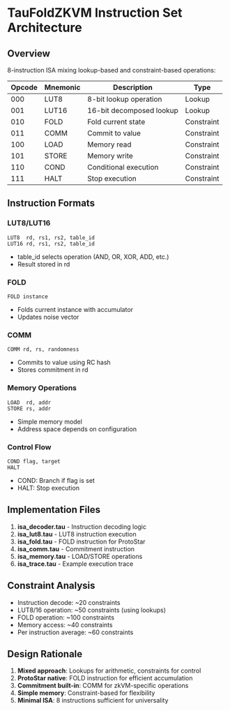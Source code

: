 # TauFoldZKVM Instruction Set Architecture

## Overview

8-instruction ISA mixing lookup-based and constraint-based operations:

| Opcode | Mnemonic | Description | Type |
|--------|----------|-------------|------|
| 000 | LUT8 | 8-bit lookup operation | Lookup |
| 001 | LUT16 | 16-bit decomposed lookup | Lookup |
| 010 | FOLD | Fold current state | Constraint |
| 011 | COMM | Commit to value | Constraint |
| 100 | LOAD | Memory read | Constraint |
| 101 | STORE | Memory write | Constraint |
| 110 | COND | Conditional execution | Constraint |
| 111 | HALT | Stop execution | Constraint |

## Instruction Formats

### LUT8/LUT16
```
LUT8  rd, rs1, rs2, table_id
LUT16 rd, rs1, rs2, table_id
```
- table_id selects operation (AND, OR, XOR, ADD, etc.)
- Result stored in rd

### FOLD
```
FOLD instance
```
- Folds current instance with accumulator
- Updates noise vector

### COMM
```
COMM rd, rs, randomness
```
- Commits to value using RC hash
- Stores commitment in rd

### Memory Operations
```
LOAD  rd, addr
STORE rs, addr
```
- Simple memory model
- Address space depends on configuration

### Control Flow
```
COND flag, target
HALT
```
- COND: Branch if flag is set
- HALT: Stop execution

## Implementation Files

1. **isa_decoder.tau** - Instruction decoding logic
2. **isa_lut8.tau** - LUT8 instruction execution
3. **isa_fold.tau** - FOLD instruction for ProtoStar
4. **isa_comm.tau** - Commitment instruction
5. **isa_memory.tau** - LOAD/STORE operations
6. **isa_trace.tau** - Example execution trace

## Constraint Analysis

- Instruction decode: ~20 constraints
- LUT8/16 operation: ~50 constraints (using lookups)
- FOLD operation: ~100 constraints
- Memory access: ~40 constraints
- Per instruction average: ~60 constraints

## Design Rationale

1. **Mixed approach**: Lookups for arithmetic, constraints for control
2. **ProtoStar native**: FOLD instruction for efficient accumulation
3. **Commitment built-in**: COMM for zkVM-specific operations
4. **Simple memory**: Constraint-based for flexibility
5. **Minimal ISA**: 8 instructions sufficient for universality
